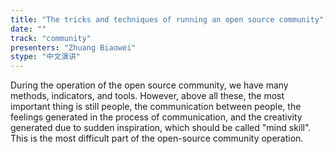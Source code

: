 ```yaml
---
title: "The tricks and techniques of running an open source community"
date: "" 
track: "community"
presenters: "Zhuang Biaowei"
stype: "中文演讲"
---
```

During the operation of the open source community, we have many methods, indicators, and tools. However, above all these, the most important thing is still people, the communication between people, the feelings generated in the process of communication, and the creativity generated due to sudden inspiration, which should be called "mind skill". This is the most difficult part of the open-source community operation.